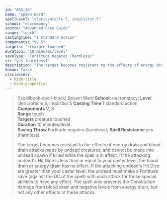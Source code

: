 ```yaml
---
id: "ARG_36"
name: "Spawn Ward"
spellLevel: "cleric/oracle 5, inquisitor 5"
school: "necromancy"
source: "Advanced Race Guide"
range: "touch"
castingTime: "1 standard action"
components: "V, S"
targets: "creature touched"
duration: "10 minutes/level"
saveType: "Fortitude negates (harmless)"
sr: "yes (harmless)"
description: "The target becomes resistant to the effects of energy drain and blood drain attacks made by undead creatures, and cannot be made into undead spawn if killed while the spell is in effect.  If the attacking undead's Hit Dice is less than or equal to your caster level, the blood drain or energy drain has no effect. If the attacking undead's Hit Dice are greater than your caster level, the undead must make a Fortitude save (against the DC of the spell) with each attack for those special abilities to have any effect. The spell only prevents the Constitution damage from blood drain and negative levels from energy drain, but not any other effects of these attacks."
known: false
cssclasses:
  - hide-title
  - hide-properties
---
```


> [!spellbook-spell-block] Spawn Ward
> **School:** necromancy; **Level** cleric/oracle 5, inquisitor 5
> **Casting Time** 1 standard action  
> **Components** V, S  
> **Range** touch  
> **Targets** creature touched  
> **Duration** 10 minutes/level  
> **Saving Throw** Fortitude negates (harmless); **Spell Resistance** yes (harmless)
> 
> The target becomes resistant to the effects of energy drain and blood drain attacks made by undead creatures, and cannot be made into undead spawn if killed while the spell is in effect.  If the attacking undead's Hit Dice is less than or equal to your caster level, the blood drain or energy drain has no effect. If the attacking undead's Hit Dice are greater than your caster level, the undead must make a Fortitude save (against the DC of the spell) with each attack for those special abilities to have any effect. The spell only prevents the Constitution damage from blood drain and negative levels from energy drain, but not any other effects of these attacks.